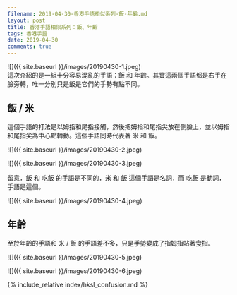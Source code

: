 ```yaml
---
filename: 2019-04-30-香港手語相似系列-飯-年齡.md
layout: post
title: 香港手語相似系列：飯、年齡
tags: 香港手語
date: 2019-04-30
comments: true
---
```


![]({{ site.baseurl }}/images/20190430-1.jpeg)  
這次介紹的是一組十分容易混亂的手語：飯 和 年齡。其實這兩個手語都是右手在臉旁轉，唯一分別只是飯是它們的手勢有點不同。

## 飯 / 米

這個手語的打法是以姆指和尾指接觸，然後把姆指和尾指尖放在側臉上，並以姆指和尾指尖為中心點轉動。這個手語同時代表著 米 和 飯。

![]({{ site.baseurl }}/images/20190430-2.jpeg)

![]({{ site.baseurl }}/images/20190430-3.jpeg)

留意，飯 和 吃飯 的手語是不同的，米 和 飯 這個手語是名詞，而 吃飯 是動詞，手語是這個。

![]({{ site.baseurl }}/images/20190430-4.jpeg)


## 年齡

至於年齡的手語和 米 / 飯 的手語差不多，只是手勢變成了指姆指貼著食指。

![]({{ site.baseurl }}/images/20190430-5.jpeg)

![]({{ site.baseurl }}/images/20190430-6.jpeg)

{% include_relative index/hksl_confusion.md %}